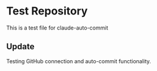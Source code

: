 # Test Repository

This is a test file for claude-auto-commit

## Update
Testing GitHub connection and auto-commit functionality.
